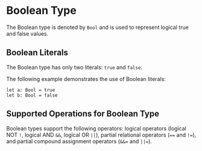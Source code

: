 # Boolean Type

The Boolean type is denoted by `Bool` and is used to represent logical true and false values.

## Boolean Literals

The Boolean type has only two literals: `true` and `false`.

The following example demonstrates the use of Boolean literals:

<!-- compile -->

```cangjie
let a: Bool = true
let b: Bool = false
```

## Supported Operations for Boolean Type

Boolean types support the following operators: logical operators (logical NOT `!`, logical AND `&&`, logical OR `||`), partial relational operators (`==` and `!=`), and partial compound assignment operators (`&&=` and `||=`).